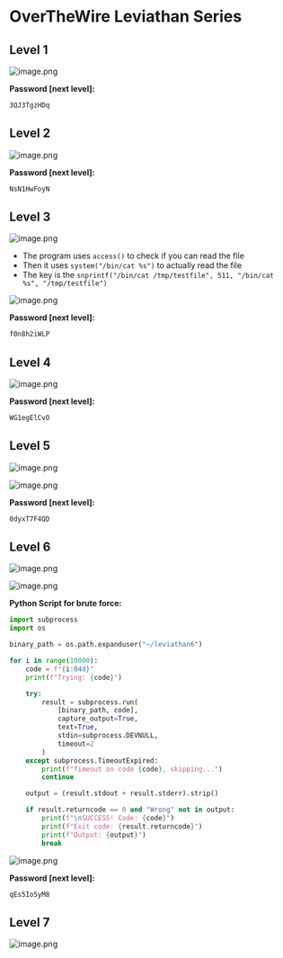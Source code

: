 # OverTheWire Leviathan Series

## Level 1

![image.png](image.png)

**Password [next level]:**

```bash
3QJ3TgzHDq
```

## Level 2

![image.png](image%201.png)

**Password [next level]:**

```bash
NsN1HwFoyN
```

## Level 3

![image.png](image%202.png)

- The program uses `access()` to check if you can read the file
- Then it uses `system("/bin/cat %s")` to actually read the file
- The key is the `snprintf("/bin/cat /tmp/testfile", 511, "/bin/cat %s", "/tmp/testfile")`

![image.png](image%203.png)

**Password [next level]:**

```bash
f0n8h2iWLP
```

## Level 4

![image.png](image%204.png)

**Password [next level]:**

```bash
WG1egElCvO
```

## Level 5

![image.png](image%205.png)

![image.png](image%206.png)

**Password [next level]:**

```bash
0dyxT7F4QD
```

## Level 6

![image.png](image%207.png)

![image.png](image%208.png)

**Python Script for brute force:**

```python
import subprocess
import os

binary_path = os.path.expanduser("~/leviathan6")

for i in range(10000):
    code = f"{i:04d}"
    print(f"Trying: {code}")

    try:
        result = subprocess.run(
            [binary_path, code],
            capture_output=True,
            text=True,
            stdin=subprocess.DEVNULL,
            timeout=2
        )
    except subprocess.TimeoutExpired:
        print(f"Timeout on code {code}, skipping...")
        continue

    output = (result.stdout + result.stderr).strip()

    if result.returncode == 0 and "Wrong" not in output:
        print(f"\nSUCCESS! Code: {code}")
        print(f"Exit code: {result.returncode}")
        print(f"Output: {output}")
        break
```

![image.png](image%209.png)

**Password [next level]:**

```bash
qEs5Io5yM8
```

## Level 7

![image.png](image%2010.png)
